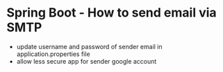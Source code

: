 # Spring Boot - How to send email via SMTP

- update username and password of sender email  in application.properties file
- allow less secure app for sender google account
